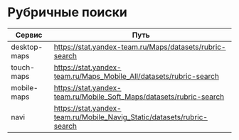 # Рубричные поиски

| Сервис | Путь |
|---|---|
| desktop-maps | https://stat.yandex-team.ru/Maps/datasets/rubric-search |
| touch-maps | https://stat.yandex-team.ru/Maps_Mobile_All/datasets/rubric-search |
| mobile-maps | https://stat.yandex-team.ru/Mobile_Soft_Maps/datasets/rubric-search |
| navi | https://stat.yandex-team.ru/Mobile_Navig_Static/datasets/rubric-search |
